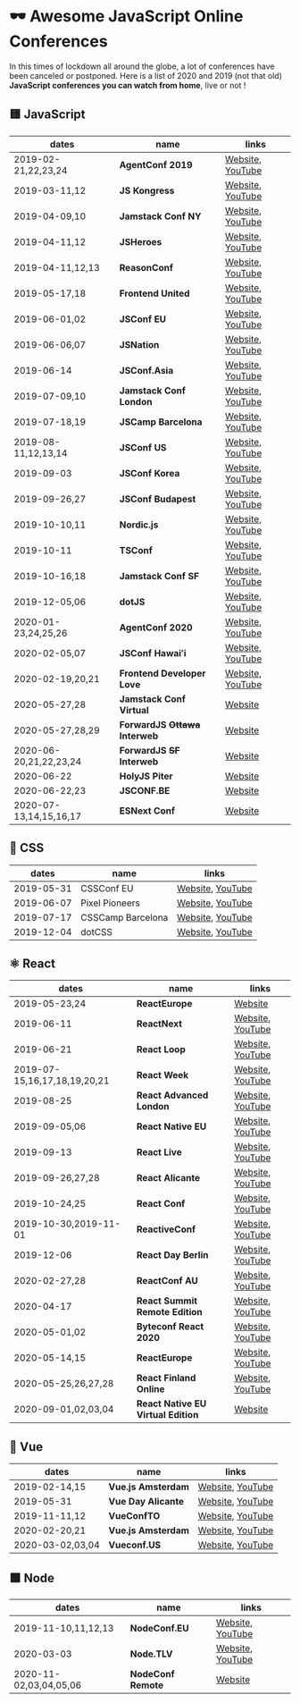 # 🕶️ Awesome JavaScript Online Conferences

In this times of lockdown all around the globe, a lot of conferences have been canceled or postponed. Here is a list of 2020 and 2019 (not that old) **JavaScript conferences you can watch from home**, live or not !


## 🟨 JavaScript

| dates | name | links |
|---|---|---|
| 2019-02-21,22,23,24 | **AgentConf 2019** | [Website](https://agent.sh/), [YouTube](https://www.youtube.com/playlist?list=PLSKXd3Rrtqz-af7Kseab50uiTzhL0d-0M) |
| 2019-03-11,12 | **JS Kongress** | [Website](https://2019.js-kongress.com/), [YouTube](https://www.youtube.com/playlist?list=PLSKXd3Rrtqz-af7Kseab50uiTzhL0d-0M) |
| 2019-04-09,10 | **Jamstack Conf NY** | [Website](https://2019.jamstackconf.com/nyc/), [YouTube](https://www.youtube.com/playlist?list=PL58Wk5g77lF9_tthBm3jHQJedDvPSURhd) |
| 2019-04-11,12 | **JSHeroes** | [Website](https://jsheroes.io/2019), [YouTube](https://www.youtube.com/playlist?list=PLB9NqTp0uKrR8WFXitMvLMGd-kGGZ4RkX) |
| 2019-04-11,12,13 | **ReasonConf** | [Website](https://www.reason-conf.com/), [YouTube](https://www.youtube.com/playlist?list=PLDLhOs9UV9w8ieADzBeUvv5LGD78r6yTH) |
| 2019-05-17,18 | **Frontend United** | [Website](https://www.frontendunited.org/), [YouTube](https://www.youtube.com/playlist?list=PL7xqy2B8uXNIA5s-1LZm6B2uIMYwyY7nb) |
| 2019-06-01,02 | **JSConf EU** | [Website](https://2019.jsconf.eu/), [YouTube](https://www.youtube.com/playlist?list=PL37ZVnwpeshHwJPVBqEnZild7QHWhdufu) |
| 2019-06-06,07 | **JSNation** | [Website](https://jsnation.com/), [YouTube](https://www.youtube.com/playlist?list=PLfIM4SvaiIyygQEe2WPpENwxIf-0agBr9) |
| 2019-06-14 | **JSConf.Asia**  | [Website](https://2019.jsconf.asia/), [YouTube](https://www.youtube.com/playlist?list=PL37ZVnwpeshEHcw37PA29vZCJRoIER9r3) |
| 2019-07-09,10 | **Jamstack Conf London** | [Website](https://2019.jamstackconf.com/london/), [YouTube](https://www.youtube.com/playlist?list=PL58Wk5g77lF8yBcRouUcOv5dRz0rmDzKD) |
| 2019-07-18,19 | **JSCamp Barcelona** | [Website](https://jscamp.tech/2019), [YouTube](https://www.youtube.com/playlist?list=PLB17qI-lepyi5DeCsXSj5m1BWKsqU2DSP) |
| 2019-08-11,12,13,14 | **JSConf US** | [Website](https://2019.jsconf.us/), [YouTube](https://www.youtube.com/playlist?list=PL37ZVnwpeshEGvbeADo0HKaaTCsC7fk1x) |
| 2019-09-03 | **JSConf Korea** | [Website](https://2019.jsconfkorea.com/en/), [YouTube](https://www.youtube.com/playlist?list=PL37ZVnwpeshGanWnYhTdoFLM2IDF28MaQ) |
| 2019-09-26,27 | **JSConf Budapest** | [Website](https://2019.jsconfbp.com/), [YouTube](https://www.youtube.com/playlist?list=PL37ZVnwpeshEMCvdYDdZ09Sy-toTftWu0) |
| 2019-10-10,11 | **Nordic.js** | [Website](https://nordicjs.com/2019), [YouTube](https://www.youtube.com/playlist?list=PLGP3VO5jDf8x0gh5H7dZ41F0nVDlwDMuy) |
| 2019-10-11 | **TSConf** | [Website](https://tsconf.io/), [YouTube](https://www.youtube.com/playlist?list=PL2z7rCjEG2kumYQw0tl-afLYWUk-kKREB) |
| 2019-10-16,18 | **Jamstack Conf SF** | [Website](https://2019.jamstackconf.com/sf/), [YouTube](https://www.youtube.com/playlist?list=PL58Wk5g77lF_gCGGqbVZMBun9x70yC4o-) |
| 2019-12-05,06 | **dotJS** | [Website](https://www.dotjs.io/), [YouTube](https://www.youtube.com/playlist?list=PLMW8Xq7bXrG5ifmqyUChS9buBfVnoa3wh) |
| 2020-01-23,24,25,26 | **AgentConf 2020** | [Website](https://agent.sh/), [YouTube](https://www.youtube.com/playlist?list=PL02Kht_parVlg-EPMtMjwMFI2N1N7t_HH) |
| 2020-02-05,07 | **JSConf Hawaiʻi** | [Website](https://www.jsconfhi.com/), [YouTube](https://www.youtube.com/playlist?list=PL37ZVnwpeshH-mmcnUNoM7LVyegK27Gm1) |
| 2020-02-19,20,21 | **Frontend Developer Love** | [Website](https://www.frontenddeveloperlove.com/), [YouTube](https://www.youtube.com/playlist?list=PL02pdjMT4gWypMrsa8_787NjIzIuP6s1B) |
| 2020-05-27,28 | **Jamstack Conf Virtual**  | [Website](https://jamstackconf.com/virtual/) |
| 2020-05-27,28,29 | **ForwardJS ~~Ottawa~~ Interweb** | [Website](https://forwardjs.com/ottawa) |
| 2020-06-20,21,22,23,24 | **ForwardJS ~~SF~~ Interweb** | [Website](https://forwardjs.com/sanfrancisco) |
| 2020-06-22 | **HolyJS Piter** | [Website](https://holyjs-piter.ru/en/) |
| 2020-06-22,23 | **JSCONF.BE** | [Website](https://www.jsconf.be/) |
| 2020-07-13,14,15,16,17 | **ESNext Conf** | [Website](https://www.esnextconf.com/) |

## 💄 CSS
| dates | name | links |
|---|---|---|
| 2019-05-31 | CSSConf EU | [Website](https://2019.cssconf.eu/), [YouTube](https://www.youtube.com/playlist?list=PL37ZVnwpeshERVKLkJdt5lpjJ1xqEJc17) |
| 2019-06-07 | Pixel Pioneers | [Website](https://pixelpioneers.co/events/bristol-2019), [YouTube](https://www.youtube.com/playlist?list=PLUjXef3rLwaqP_h0htsP-m1r5JqNBBEIM) |
| 2019-07-17 | CSSCamp Barcelona | [Website](https://csscamp.tech/), [YouTube](https://www.youtube.com/playlist?list=PLieKQVH5zPnXeayueJ4hoBmM0tujPLdyn) |
| 2019-12-04 | dotCSS | [Website](https://www.dotcss.io/), [YouTube](https://www.youtube.com/playlist?list=PLMW8Xq7bXrG7h_ujkOx8wu6kb7vZsvcyv) |


## ⚛️ React

| dates | name | links |
|---|---|---|
| 2019-05-23,24 | **ReactEurope**  | [Website](https://2019.react-europe.org/) | YouTube ([day 1](https://www.youtube.com/playlist?list=PLCC436JpVnK3kcTnPyhcs7QnHK2PKl33D) & [day 2](https://www.youtube.com/playlist?list=PLCC436JpVnK3H8Gm28TuFn2wjL9sj_q_Y)) |
| 2019-06-11 | **ReactNext**  | [Website](https://2019.react-next.com/), [YouTube](https://www.youtube.com/playlist?list=PLMYVq3z1QxSrtc-VmYeAoBwVJZFYMkovU) |
| 2019-06-21 | **React Loop**  | [Website](https://reactloop.com/), [YouTube](https://www.youtube.com/playlist?list=PLha5lSFLEhMPLJDDgUDysXDbHoioCjYuu) |
| 2019-07-15,16,17,18,19,20,21 | **React Week** | [Website](http://reactweek.nyc/), [YouTube](https://www.youtube.com/playlist?list=PLfLd0w7EWcQmOjlPQHtX34k6A-Px7-pEW) |
| 2019-08-25 | **React Advanced London** | [Website](https://reactadvanced.com/2019), [YouTube](https://www.youtube.com/playlist?list=PLNBNS7NRGKMH7yfpYQD4TrFV25SMOCIPM) |
| 2019-09-05,06 | **React Native EU** | [Website](https://www.react-native.eu/), [YouTube](https://www.youtube.com/playlist?list=PLZ3MwD-soTTHy9_88QPLF8DEJkvoB5Tl-) |
| 2019-09-13 | **React Live** | [Website](https://www.reactlive.nl/), [YouTube](https://www.youtube.com/playlist?list=PL02pdjMT4gWxG9wMNFMoZgOKRtXIqz2zT) |
| 2019-09-26,27,28 | **React Alicante** | [Website](https://reactalicante.es/), [YouTube](https://www.youtube.com/playlist?list=PLd7nkr8mN0sXzUbHXi-K-HbSwKg6lsqLS) |
| 2019-10-24,25 | **React Conf** | [Website](http://conf.reactjs.org/), [YouTube](https://www.youtube.com/playlist?list=PLPxbbTqCLbGHPxZpw4xj_Wwg8-fdNxJRh) |
| 2019-10-30,2019-11-01 | **ReactiveConf** | [Website](https://2019.reactiveconf.com/), [YouTube](https://www.youtube.com/playlist?list=PLa2ZZ09WYepO3McQsvnZy1fvA18YSU7_v) |
| 2019-12-06 | **React Day Berlin** | [Website](https://reactday.berlin/), [YouTube](https://www.youtube.com/playlist?list=PLNBNS7NRGKMH-zMH-MG7wSszTThAKFi3S) |
| 2020-02-27,28 | **ReactConf AU** | [Website](https://reactconfau.com/), [YouTube](https://www.youtube.com/playlist?list=PLMY9nrA_sDPrVDt46wA15QuAIoAcfBI-N)  |
| 2020-04-17 | **React Summit Remote Edition** | [Website](https://remote.reactsummit.com/), [YouTube](https://www.youtube.com/playlist?list=PLNBNS7NRGKMGCBNebw8xkpkq_lhgPoIzR) |
| 2020-05-01,02 | **Byteconf React 2020** | [Website](https://www.bytesized.xyz/react-2020), [YouTube](https://www.youtube.com/playlist?list=PLH_Crma-Dc9OwLsglv7uP13JUM3uP6STx) |
| 2020-05-14,15 | **ReactEurope**  | [Website](https://www.react-europe.org/), [YouTube](https://www.youtube.com/playlist?list=PLCC436JpVnK0Q4WHoB85ZYBwcCyTaMgAl) |
| 2020-05-25,26,27,28 | **React Finland Online** | [Website](https://react-finland.fi/), [YouTube](https://www.youtube.com/watch?v=sN01JuUIrsw) |
| 2020-09-01,02,03,04 | **React Native EU Virtual Edition** | [Website](https://www.react-native.eu/) |


## 🔽 Vue

| dates | name | links |
|---|---|---|
| 2019-02-14,15 | **Vue.js Amsterdam** | [Website](https://www.vuejs.amsterdam/), [YouTube](https://www.youtube.com/playlist?list=PLCxzy-hmQq9ECHOwbRrbBx0VEoqWM02CA) |
| 2019-05-31 | **Vue Day Alicante** | [Website](https://vueday.org/), [YouTube](https://www.youtube.com/playlist?list=PLovB_ctuPuc5wiToTn98vxvN1_nhWSNUO) |
| 2019-11-11,12 | **VueConfTO** | [Website](https://2019.vuetoronto.com/), [YouTube](https://www.youtube.com/playlist?list=PLRxahvbQSa_uDvlWBFAsaFdVx1DyXkZ6S) |
| 2020-02-20,21 | **Vue.js Amsterdam** | [Website](https://www.vuejs.amsterdam/), [YouTube](https://www.youtube.com/playlist?list=PLCxzy-hmQq9FnnpckFDeDtbpsUqxdheQn) |
| 2020-03-02,03,04 | **Vueconf.US** | [Website](http://vueconf.us/), [YouTube](https://www.youtube.com/playlist?list=PLJNLwTPak6dgjZQOa9jroWZF4Ze9jlEZL) |


## 🟩 Node

| dates | name | links |
|---|---|---|
| 2019-11-10,11,12,13 | **NodeConf.EU** | [Website](https://www.nodeconf.eu/), [YouTube](https://www.youtube.com/playlist?list=PL0CdgOSSGlBbkVfya8-yyhVsaiTx2GKXF) |
| 2020-03-03 | **Node.TLV** | [Website](https://www.nodetlv.com/), [YouTube](https://www.youtube.com/playlist?list=PLrMJuhj99E6BWVrWbdZqs4OC1GYFy46Ay) |
| 2020-11-02,03,04,05,06 | **NodeConf Remote** | [Website](https://www.nodeconf.eu/) |
